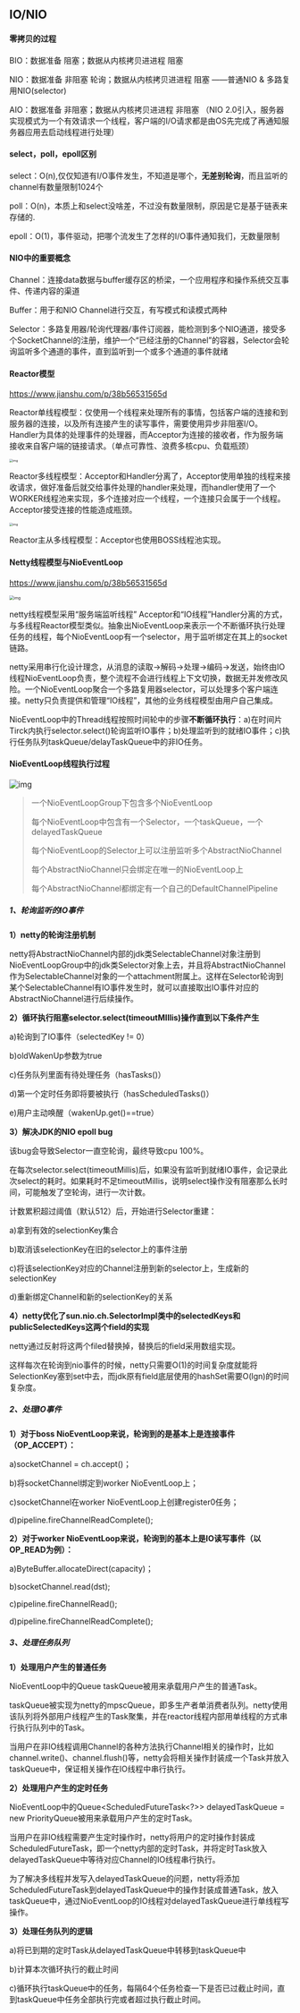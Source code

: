 ## IO/NIO

#### 零拷贝的过程

BIO：数据准备 阻塞；数据从内核拷贝进进程 阻塞

NIO：数据准备 非阻塞 轮询；数据从内核拷贝进进程 阻塞 ——普通NIO & 多路复用NIO(selector)

AIO：数据准备 非阻塞；数据从内核拷贝进进程 非阻塞 （NIO 2.0引入，服务器实现模式为一个有效请求一个线程，客户端的I/O请求都是由OS先完成了再通知服务器应用去启动线程进行处理）

#### select，poll，epoll区别

select：O(n),仅仅知道有I/O事件发生，不知道是哪个，**无差别轮询**，而且监听的channel有数量限制1024个

poll：O(n)，本质上和select没啥差，不过没有数量限制，原因是它是基于链表来存储的.

epoll：O(1)，事件驱动，把哪个流发生了怎样的I/O事件通知我们，无数量限制

#### NIO中的重要概念

Channel：连接data数据与buffer缓存区的桥梁，一个应用程序和操作系统交互事件、传递内容的渠道

Buffer：用于和NIO Channel进行交互，有写模式和读模式两种

Selector：多路复用器/轮询代理器/事件订阅器，能检测到多个NIO通道，接受多个SocketChannel的注册，维护一个“已经注册的Channel”的容器，Selector会轮询监听多个通道的事件，直到监听到一个或多个通道的事件就绪

#### Reactor模型

https://www.jianshu.com/p/38b56531565d

Reactor单线程模型：仅使用一个线程来处理所有的事情，包括客户端的连接和到服务器的连接，以及所有连接产生的读写事件，需要使用异步非阻塞I/O。Handler为具体的处理事件的处理器，而Acceptor为连接的接收者，作为服务端接收来自客户端的链接请求。（单点可靠性、浪费多核cpu、负载瓶颈）

<img src="assets/5249993-a5f8399bf59b25c6.webp" alt="img" style="zoom:38%;" />

Reactor多线程模型：Acceptor和Handler分离了，Acceptor使用单独的线程来接收请求，做好准备后就交给事件处理的handler来处理，而handler使用了一个WORKER线程池来实现，多个连接对应一个线程，一个连接只会属于一个线程。Acceptor接受连接的性能造成瓶颈。

<img src="assets/5249993-5318716bb8f8cfda.webp" alt="img" style="zoom:38%;" />

Reactor主从多线程模型：Acceptor也使用BOSS线程池实现。

#### Netty线程模型与NioEventLoop

https://www.jianshu.com/p/38b56531565d

<img src="assets/5249993-a67abc1374958c5d.webp" alt="img" style="zoom: 50%;" />

netty线程模型采用“服务端监听线程” Acceptor和“IO线程”Handler分离的方式，与多线程Reactor模型类似。抽象出NioEventLoop来表示一个不断循环执行处理任务的线程，每个NioEventLoop有一个selector，用于监听绑定在其上的socket链路。

netty采用串行化设计理念，从消息的读取->解码->处理->编码->发送，始终由IO线程NioEventLoop负责，整个流程不会进行线程上下文切换，数据无并发修改风险。一个NioEventLoop聚合一个多路复用器selector，可以处理多个客户端连接。netty只负责提供和管理“IO线程”，其他的业务线程模型由用户自己集成。

NioEventLoop中的Thread线程按照时间轮中的步骤**不断循环执行**：a)在时间片Tirck内执行selector.select()轮询监听IO事件；b)处理监听到的就绪IO事件；c)执行任务队列taskQueue/delayTaskQueue中的非IO任务。

#### NioEventLoop线程执行过程

![img](assets/5249993-65625225f53d2cbb.webp)

> 一个NioEventLoopGroup下包含多个NioEventLoop
>
> 每个NioEventLoop中包含有一个Selector，一个taskQueue，一个delayedTaskQueue
>
> 每个NioEventLoop的Selector上可以注册监听多个AbstractNioChannel
>
> 每个AbstractNioChannel只会绑定在唯一的NioEventLoop上
>
> 每个AbstractNioChannel都绑定有一个自己的DefaultChannelPipeline

##### 1、轮询监听的IO事件

**1）netty的轮询注册机制**

netty将AbstractNioChannel内部的jdk类SelectableChannel对象注册到NioEventLoopGroup中的jdk类Selector对象上去，并且将AbstractNioChannel作为SelectableChannel对象的一个attachment附属上。这样在Selector轮询到某个SelectableChannel有IO事件发生时，就可以直接取出IO事件对应的AbstractNioChannel进行后续操作。

**2）循环执行阻塞selector.select(timeoutMIllis)操作直到以下条件产生**

a)轮询到了IO事件（selectedKey != 0）

b)oldWakenUp参数为true

c)任务队列里面有待处理任务（hasTasks()）

d)第一个定时任务即将要被执行（hasScheduledTasks()）

e)用户主动唤醒（wakenUp.get()==true）

**3）解决JDK的NIO epoll bug**

该bug会导致Selector一直空轮询，最终导致cpu 100%。

在每次selector.select(timeoutMillis)后，如果没有监听到就绪IO事件，会记录此次select的耗时。如果耗时不足timeoutMillis，说明select操作没有阻塞那么长时间，可能触发了空轮询，进行一次计数。

计数累积超过阈值（默认512）后，开始进行Selector重建：

a)拿到有效的selectionKey集合

b)取消该selectionKey在旧的selector上的事件注册

c)将该selectionKey对应的Channel注册到新的selector上，生成新的selectionKey

d)重新绑定Channel和新的selectionKey的关系

**4）netty优化了sun.nio.ch.SelectorImpl类中的selectedKeys和publicSelectedKeys这两个field的实现**

netty通过反射将这两个filed替换掉，替换后的field采用数组实现。

这样每次在轮询到nio事件的时候，netty只需要O(1)的时间复杂度就能将SelectionKey塞到set中去，而jdk原有field底层使用的hashSet需要O(lgn)的时间复杂度。

##### 2、处理IO事件

**1）对于boss NioEventLoop来说，轮询到的是基本上是连接事件（OP_ACCEPT）：**

a)socketChannel = ch.accept()；

b)将socketChannel绑定到worker NioEventLoop上；

c)socketChannel在worker NioEventLoop上创建register0任务；

d)pipeline.fireChannelReadComplete();

**2）对于worker NioEventLoop来说，轮询到的基本上是IO读写事件（以OP_READ为例）：**

a)ByteBuffer.allocateDirect(capacity)；

b)socketChannel.read(dst);

c)pipeline.fireChannelRead();

d)pipeline.fireChannelReadComplete();

##### 3、处理任务队列

**1）处理用户产生的普通任务**

NioEventLoop中的Queue<Runnable> taskQueue被用来承载用户产生的普通Task。

taskQueue被实现为netty的mpscQueue，即多生产者单消费者队列。netty使用该队列将外部用户线程产生的Task聚集，并在reactor线程内部用单线程的方式串行执行队列中的Task。

当用户在非IO线程调用Channel的各种方法执行Channel相关的操作时，比如channel.write()、channel.flush()等，netty会将相关操作封装成一个Task并放入taskQueue中，保证相关操作在IO线程中串行执行。

**2）处理用户产生的定时任务**

NioEventLoop中的Queue<ScheduledFutureTask<?>> delayedTaskQueue = new PriorityQueue被用来承载用户产生的定时Task。

当用户在非IO线程需要产生定时操作时，netty将用户的定时操作封装成ScheduledFutureTask，即一个netty内部的定时Task，并将定时Task放入delayedTaskQueue中等待对应Channel的IO线程串行执行。

为了解决多线程并发写入delayedTaskQueue的问题，netty将添加ScheduledFutureTask到delayedTaskQueue中的操作封装成普通Task，放入taskQueue中，通过NioEventLoop的IO线程对delayedTaskQueue进行单线程写操作。

**3）处理任务队列的逻辑**

a)将已到期的定时Task从delayedTaskQueue中转移到taskQueue中

b)计算本次循环执行的截止时间

c)循环执行taskQueue中的任务，每隔64个任务检查一下是否已过截止时间，直到taskQueue中任务全部执行完或者超过执行截止时间。
